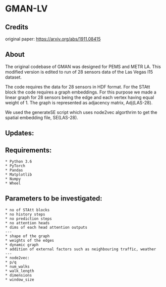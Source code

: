 # GMAN-LV

## Credits
original paper: https://arxiv.org/abs/1911.08415 

## About
The original codebase of GMAN was designed for PEMS and METR LA. This modified version is edited to run of 28 sensors data of the Las Vegas I15 dataset. 

The code requires the data for 28 sensors in HDF format. For the STAtt block the code requires a graph embeddings. For this purpose we made a linear graph for 28 sensors being the edge and each vertex having equal weight of 1. The graph is represented as adjacency matrix, Adj(LAS-28). 

We used the generateSE script which uses node2vec algorthrim to get the spatial embedding file, SE(LAS-28).

##  Updates:


##  Requirements:
    * Python 3.6
    * PyTorch
    * Pandas
    * Matplotlib
    * Numpy
    * Wheel

## Parameters to be investigated:
    * no of STAtt blocks
    * no history steps
    * no prediction steps
    * no attention heads
    * dims of each head attention outputs
    ---
    * shape of the graph
    * weights of the edges
    * dynamic graph
    * addition of external factors such as neighbouring traffic, weather
    ---
    * node2vec:
    * p/q
    * num_walks 
    * walk_length 
    * dimensions 
    * window_size 

